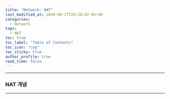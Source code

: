 ```yaml
---
title: "Network: NAT"
last_modified_at: 2020-08-17T20:20:02-05:00
categories:
  - Network
tags:
  - NAT
toc: true 
toc_label: "Table of Contents"
toc_icon: "cog"
toc_sticky: true 
author_profile: true 
read_time: false 
---
```


---
### NAT 개념
---